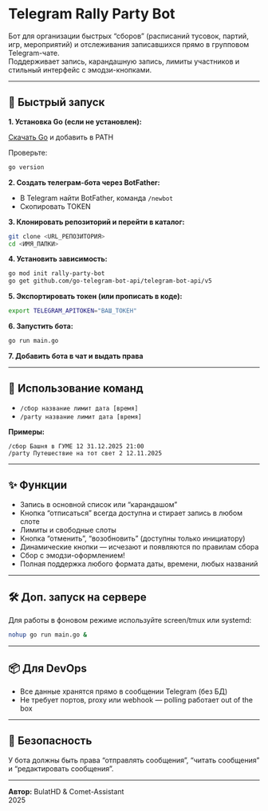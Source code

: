 # Telegram Rally Party Bot

Бот для организации быстрых “сборов” (расписаний тусовок, партий, игр, мероприятий) и отслеживания записавшихся прямо в групповом Telegram-чате.  
Поддерживает запись, карандашную запись, лимиты участников и стильный интерфейс с эмодзи-кнопками.

---

## 🚀 Быстрый запуск

**1. Установка Go (если не установлен):**

[Скачать Go](https://go.dev/dl/) и добавить в PATH

Проверьте:
```bash
go version
```

**2. Создать телеграм-бота через BotFather:**
- В Telegram найти BotFather, команда `/newbot`
- Скопировать TOKEN

**3. Клонировать репозиторий и перейти в каталог:**
```bash
git clone <URL_РЕПОЗИТОРИЯ>
cd <ИМЯ_ПАПКИ>
```

**4. Установить зависимость:**
```bash
go mod init rally-party-bot
go get github.com/go-telegram-bot-api/telegram-bot-api/v5
```

**5. Экспортировать токен (или прописать в коде):**
```bash
export TELEGRAM_APITOKEN="ВАШ_ТОКЕН"
```

**6. Запустить бота:**
```bash
go run main.go
```

**7. Добавить бота в чат и выдать права**

---

## 💬 Использование команд

- `/сбор название лимит дата [время]`
- `/party название лимит дата [время]`

**Примеры:**
```
/сбор Башня в ГУМЕ 12 31.12.2025 21:00
/party Путешествие на тот свет 2 12.11.2025
```

---

## ✨ Функции

- Запись в основной список или “карандашом”
- Кнопка “отписаться” всегда доступна и стирает запись в любом слоте
- Лимиты и свободные слоты
- Кнопка “отменить”, “возобновить” (доступны только инициатору)
- Динамические кнопки — исчезают и появляются по правилам сбора
- Сбор с эмодзи-оформлением!  
- Полная поддержка любого формата даты, времени, любых названий

---

## 🛠 Доп. запуск на сервере

Для работы в фоновом режиме используйте screen/tmux или systemd:

```bash
nohup go run main.go &
```

---

## 📦 Для DevOps

- Все данные хранятся прямо в сообщении Telegram (без БД)
- Не требует портов, proxy или webhook — polling работает out of the box

---

## 🔐 Безопасность

У бота должны быть права “отправлять сообщения”, “читать сообщения” и “редактировать сообщения”.

---

**Автор:** BulatHD & Comet-Assistant  
2025  
